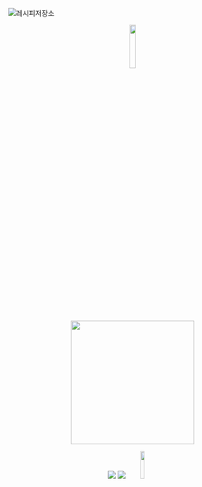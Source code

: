 ![레시피저장소](https://capsule-render.vercel.app/api?type=wave&color=61b15a&height=300&section=header&fontAlignY=40&fontColor=ffffff&text=레시피저장소&desc=Recipe%20Storage)

<p align="center">
<img width="15%" src="https://user-images.githubusercontent.com/66951780/141129960-2034b249-4ec1-4c8d-9f1e-dc4479deb562.png"/>

<p align="center">
<a href="https://play.google.com/store/apps/details?id=com.recipe.android.recipeapp&pcampaignid=pcampaignidMKT-Other-global-all-co-prtnr-py-PartBadge-Mar2515-1"><img src="https://cdn.rawgit.com/steverichey/google-play-badge-svg/master/img/en_get.svg" width="250px" align="center"/>
</a>
</p>

<p align="center">
<img src="https://img.shields.io/badge/Kotlin-7F52FF?style=flat&logo=Kotlin&logoColor=white"> <img src="https://img.shields.io/badge/Android Studio-3DDC84?style=flat&logo=Android Studio&logoColor=white"> <img width="12%" src="https://img.shields.io/endpoint?color=green&logo=google-play&logoColor=green&url=https%3A%2F%2Fplayshields.herokuapp.com%2Fplay%3Fi%3Dcom.recipe.android.recipeapp%26l%3DAndroid%26m%3D%24version"/>
  
